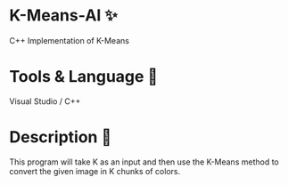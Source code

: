 # K-Means-AI ✨
C++ Implementation of K-Means

# Tools & Language 👀
Visual Studio / C++

# Description 👋
This program will take K as an input and then use the K-Means method to convert the given image in K chunks of colors.
